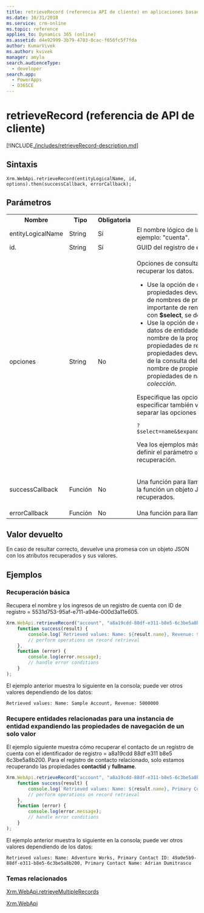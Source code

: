 ```yaml
---
title: retrieveRecord (referencia API de cliente) en aplicaciones basadas en modelo| MicrosoftDocs
ms.date: 10/31/2018
ms.service: crm-online
ms.topic: reference
applies_to: Dynamics 365 (online)
ms.assetid: d4e92999-3b79-4783-8cac-f656fc5f7fda
author: KumarVivek
ms.author: kvivek
manager: amyla
search.audienceType:
  - developer
search.app:
  - PowerApps
  - D365CE
---
```

# <a name="retrieverecord-client-api-reference"></a>retrieveRecord (referencia de API de cliente)



[!INCLUDE[./includes/retrieveRecord-description.md](./includes/retrieveRecord-description.md)] 

## <a name="syntax"></a>Sintaxis

`Xrm.WebApi.retrieveRecord(entityLogicalName, id, options).then(successCallback, errorCallback);`

## <a name="parameters"></a>Parámetros

<table style="width:100%">
<tr>
<th>Nombre</th>
<th>Tipo</th>
<th>Obligatoria</th>
<th>Descripción</th>
</tr>
<tr>
<td>entityLogicalName</td>
<td>String</td>
<td>Sí</td>
<td>El nombre lógico de la entidad del registro que desea recuperar. Por ejemplo: "cuenta".</td>
</tr>
<tr>
<td>id.</td>
<td>String</td>
<td>Sí</td>
<td>GUID del registro de entidad que desea recuperar.</td>
</tr>
<tr>
<td>opciones</td>
<td>String</td>
<td>No</td>
<td><p>Opciones de consulta del sistema OData, <b>$select</b> y <b>$expand</b>, para recuperar los datos.</p>
<ul><li>Use la opción de consulta del sistema <b>$select</b> para limitar las propiedades devueltas incluyendo una lista separada por comas de nombres de propiedad. Esta es una práctica recomendada importante de rendimiento. Si las propiedades no se especifican con <b>$select</b>, se devolverán todas las propiedades.</li>
<li>Use la opción de consulta del sistema <b>$expand</b> para controlar qué datos de entidades relacionadas se devuelven. Si incluye solo el nombre de la propiedad de navegación, recibirá todas las propiedades de registros relacionados. Puede limitar las propiedades devueltas para registros relacionados con la opción de la consulta del sistema <b>$select</b> entre paréntesis después del nombre de propiedad de navegación. Use esta opción para las propiedades de navegación de <i>un solo valor</i> y <i>valoradas como colección</i>.</li>
</ul>
<p>Especifique las opciones de consulta comenzando con <code>?</code>. Puede especificar también varias opciones de consulta usando <code>&</code> para separar las opciones de consulta. Por ejemplo:</p>
<code>?$select=name&$expand=primarycontactid($select=contactid,fullname)</code>
<p>Vea los ejemplos más adelante en este tema para saber cómo puede definir el parámetro <code>options</code> para distintos escenarios de recuperación.</td>
</tr>
<tr>
<td>successCallback</td>
<td>Función</td>
<td>No</td>
<td><p>Una función para llamar cuando se recupera un registro. Se pasará a la función un objeto JSON con las propiedades y los valores recuperados.</p>
</td>
</tr>
<tr>
<td>errorCallback</td>
<td>Función</td>
<td>No</td>
<td>Una función para llamar cuando la operación tiene error.</td>
</tr>
</table>

## <a name="return-value"></a>Valor devuelto

En caso de resultar correcto, devuelve una promesa con un objeto JSON con los atributos recuperados y sus valores.

## <a name="examples"></a>Ejemplos

### <a name="basic-retrieve"></a>Recuperación básica 

Recupera el nombre y los ingresos de un registro de cuenta con ID de registro = 5531d753-95af-e711-a94e-000d3a11e605.

```JavaScript
Xrm.WebApi.retrieveRecord("account", "a8a19cdd-88df-e311-b8e5-6c3be5a8b200", "?$select=name,revenue").then(
    function success(result) {
        console.log(`Retrieved values: Name: ${result.name}, Revenue: ${result.revenue}`);
        // perform operations on record retrieval
    },
    function (error) {
        console.log(error.message);
        // handle error conditions
    }
);
```

El ejemplo anterior muestra lo siguiente en la consola; puede ver otros valores dependiendo de los datos:

`Retrieved values: Name: Sample Account, Revenue: 5000000`

### <a name="retrieve-related-entities-for-an-entity-instance-by-expanding-single-valued-navigation-properties"></a>Recupere entidades relacionadas para una instancia de entidad expandiendo las propiedades de navegación de un solo valor

 El ejemplo siguiente muestra cómo recuperar el contacto de un registro de cuenta con el identificador de registro = a8a19cdd 88df e311 b8e5 6c3be5a8b200. Para el registro de contacto relacionado, solo estamos recuperando las propiedades **contactid** y **fullname**.

```JavaScript
Xrm.WebApi.retrieveRecord("account", "a8a19cdd-88df-e311-b8e5-6c3be5a8b200", "?$select=name&$expand=primarycontactid($select=contactid,fullname)").then(
    function success(result) {
        console.log(`Retrieved values: Name: ${result.name}, Primary Contact ID: ${result.primarycontactid.contactid}, Primary Contact Name: ${result.primarycontactid.fullname}`);
        // perform operations on record retrieval
    },
    function (error) {
        console.log(error.message);
        // handle error conditions
    }
);
```

El ejemplo anterior muestra lo siguiente en la consola; puede ver otros valores dependiendo de los datos:

`Retrieved values: Name: Adventure Works, Primary Contact ID: 49a0e5b9-88df-e311-b8e5-6c3be5a8b200, Primary Contact Name: Adrian Dumitrascu`

 
### <a name="related-topics"></a>Temas relacionados

[Xrm.WebApi.retrieveMultipleRecords](retrieveMultipleRecords.md)

[Xrm.WebApi](../xrm-webapi.md)




